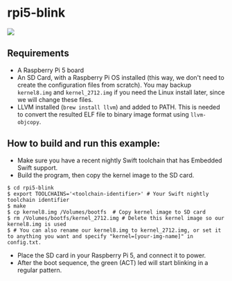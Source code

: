 # rpi5-blink

<img src="assets/raspi5.png">

## Requirements

- A Raspberry Pi 5 board
- An SD Card, with a Raspberry Pi OS installed (this way, we don't need to create the configuration files from scratch). You may backup `kernel8.img` and `kernel_2712.img` if you need the Linux install later, since we will change these files.
- LLVM installed (`brew install llvm`) and added to PATH. This is needed to convert the resulted ELF file to binary image format using `llvm-objcopy`.

## How to build and run this example:

- Make sure you have a recent nightly Swift toolchain that has Embedded Swift support.
- Build the program, then copy the kernel image to the SD card.
``` console
$ cd rpi5-blink
$ export TOOLCHAINS='<toolchain-identifier>' # Your Swift nightly toolchain identifier
$ make
$ cp kernel8.img /Volumes/bootfs  # Copy kernel image to SD card
$ rm /Volumes/bootfs/kernel_2712.img # Delete this kernel image so our kernel8.img is used
$ # You can also rename our kernel8.img to kernel_2712.img, or set it to anything you want and specify "kernel=[your-img-name]" in config.txt.
```
- Place the SD card in your Raspberry Pi 5, and connect it to power.
- After the boot sequence, the green (ACT) led will start blinking in a regular pattern.

